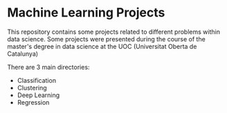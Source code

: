 # Machine Learning Projects

This repository contains some projects related to different problems within data science. 
Some projects were presented during the course of the master's degree in data science at the UOC (Universitat Oberta de Catalunya)

There are 3 main directories:
- Classification
- Clustering
- Deep Learning
- Regression
